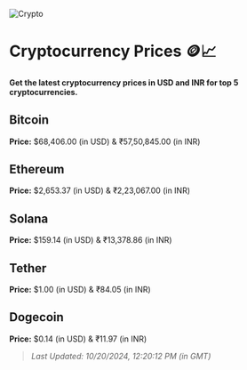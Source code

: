 
![Crypto](https://www.techguide.com.au/wp-content/uploads/2020/11/crypto3.jpeg)

# Cryptocurrency Prices 🪙📈

#### Get the latest cryptocurrency prices in USD and INR for top 5 cryptocurrencies.

## Bitcoin

**Price:** $68,406.00 (in USD) & ₹57,50,845.00 (in INR)

## Ethereum

**Price:** $2,653.37 (in USD) & ₹2,23,067.00 (in INR)

## Solana

**Price:** $159.14 (in USD) & ₹13,378.86 (in INR)

## Tether

**Price:** $1.00 (in USD) & ₹84.05 (in INR)

## Dogecoin

**Price:** $0.14 (in USD) & ₹11.97 (in INR)

> _Last Updated: 10/20/2024, 12:20:12 PM (in GMT)_
